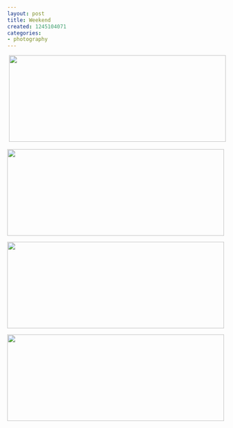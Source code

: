 ```yaml
---
layout: post
title: Weekend
created: 1245104071
categories:
- photography
---
```

<p>&nbsp;<a href="/sites/default/files/bb.jpg"><img width="500" height="200" class="triggerclass" alt="" src="/sites/default/files/bb-t.jpg" /></a></p>
<p><a href="/sites/default/files/f_1.jpg"><img width="500" height="200" class="triggerclass" alt="" src="/sites/default/files/f-t.jpg" /></a></p>
<p><a href="/sites/default/files/g.jpg"><img width="500" height="200" class="triggerclass" alt="" src="/sites/default/files/g-t.jpg" /></a></p>
<p><a href="/sites/default/files/b.jpg"><img width="500" height="200" class="triggerclass" alt="" src="/sites/default/files/b-t.jpg" /></a></p>
